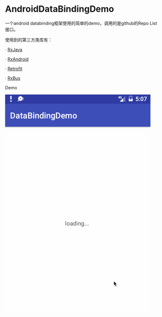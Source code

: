 # AndroidDataBindingDemo

一个android databinding框架使用的简单的demo，调用的是github的Repo List接口。

使用到的第三方类库有：

· [RxJava](https://github.com/ReactiveX/RxJava)

· [RxAndroid](https://github.com/ReactiveX/RxAndroid)

· [Retrofit](https://github.com/square/retrofit)

· [RxBus](https://github.com/AndroidKnife/RxBus)




Demo


![image](https://github.com/StevenDXC/AndroidDataBindingDemo/blob/master/art/databinding.gif)

